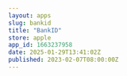 ```yaml
---
layout: apps
slug: bankid
title: "BankID"
store: apple
app_id: 1663237958
date: 2025-01-29T13:41:02Z
published: 2023-02-07T08:00:00Z
---
```

